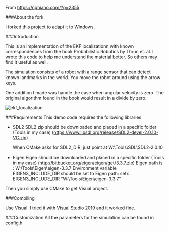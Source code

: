 From https://nghiaho.com/?p=2355

###About the fork

I forked this project to adapt it to Windows.

###Introduction 

This is an implementation of the EKF localizationn with known correspondences from the book Probabilistic Robotics by Thrun et. al. I wrote this code to help me understand the material better. So others may find it useful as well.

The simulation consists of a robot with a range sensor that can detect known landmarks in the world. You move the robot around using the arrow keys.

One addition I made was handle the case when angular velocity is zero. The original algorithm found in the book would result in a divide by zero.

![ekf_localization](https://cloud.githubusercontent.com/assets/1471705/23337133/36ce48a4-fc38-11e6-952f-f79a08a3ccc1.png)

###Requirements
This demo code requires the following libraries
- SDL2
    SDL2 zip should be downloaded and placed in a specific folder (Tools in my case) (https://www.libsdl.org/release/SDL2-devel-2.0.10-VC.zip)
    
    When CMake asks for SDL2_DIR, just point at W:\Tools\SDL\SDL2-2.0.10

- Eigen
    Eigen should be downloaded and placed in a specific folder (Tools in my case) (http://bitbucket.org/eigen/eigen/get/3.3.7.zip)
    Eigen path is : W:\Tools\Eigen\eigen-3.3.7
    Environment variable EIGEN3_INCLUDE_DIR should be set to Eigen path:
        setx EIGEN3_INCLUDE_DIR "W:\Tools\Eigen\eigen-3.3.7"

Then you simply use CMake to get Visual project.

###Compiling

Use Visual.
I tried it with Visual Studio 2019 and it worked fine.

###Customization
All the parameters for the simulation can be found in config.h
